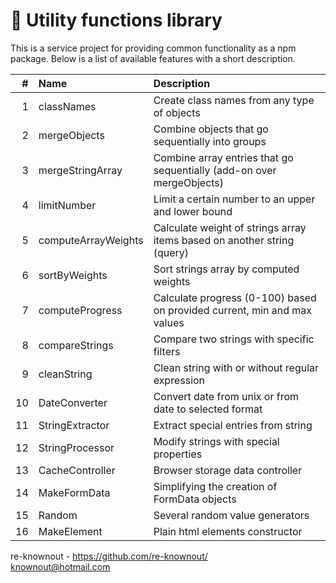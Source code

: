 # 🧱 Utility functions library

This is a service project for providing common functionality as a npm package. Below is a list of available features
with a short description.

|   # | Name                | Description                                                              |
|----:|:--------------------|:-------------------------------------------------------------------------|
|   1 | classNames          | Create class names from any type of objects                              |
|   2 | mergeObjects        | Combine objects that go sequentially into groups                         |
|   3 | mergeStringArray    | Combine array entries that go sequentially (add-on over mergeObjects)    |
|   4 | limitNumber         | Limit a certain number to an upper and lower bound                       |
|   5 | computeArrayWeights | Calculate weight of strings array items based on another string (query)  |
|   6 | sortByWeights       | Sort strings array by computed weights                                   |
|   7 | computeProgress     | Calculate progress (0-100) based on provided current, min and max values |
|   8 | compareStrings      | Compare two strings with specific filters                                |
|   9 | cleanString         | Clean string with or without regular expression                          |
|  10 | DateConverter       | Convert date from unix or from date to selected format                   |
|  11 | StringExtractor     | Extract special entries from string                                      |
|  12 | StringProcessor     | Modify strings with special properties                                   |
|  13 | CacheController     | Browser storage data controller                                          |
|  14 | MakeFormData        | Simplifying the creation of FormData objects                             |
|  15 | Random              | Several random value generators                                          |
|  16 | MakeElement         | Plain html elements constructor                                          |

re-knownout - https://github.com/re-knownout/
<br>knownout@hotmail.com
